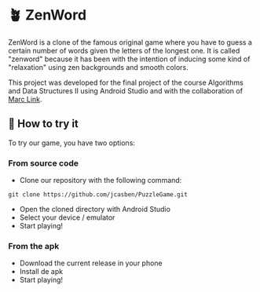 # 🪴 ZenWord

ZenWord is a clone of the famous original game where you have to guess a certain number of
words given the letters of the longest one. It is called "zenword" because it has been with the
intention of inducing some kind of "relaxation" using zen backgrounds and smooth colors.

This project was developed for the final project of the course Algorithms and Data Structures II 
using Android Studio and with the collaboration of [Marc Link](https://github.com/linkcla).

## 🔨 How to try it

To try our game, you have two options:

### From source code

- Clone our repository with the following command:

```
git clone https://github.com/jcasben/PuzzleGame.git
```

- Open the cloned directory with Android Studio
- Select your device / emulator
- Start playing!
  
### From the apk

- Download the current release in your phone
- Install de apk
- Start playing!